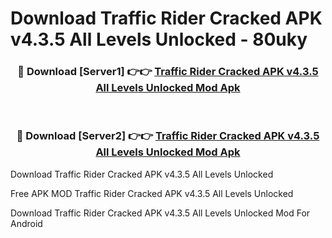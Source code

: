 # Download Traffic Rider Cracked APK v4.3.5 All Levels Unlocked - 80uky



<div align="center">
<h3>🔴 Download [Server1] 👉👉 <a href="https://momento.my/?title=Traffic_Rider_Cracked_APK_v4.3.5_All_Levels_Unlocked">Traffic Rider Cracked APK v4.3.5 All Levels Unlocked Mod Apk</a></h3><br>

<h3>🔴 Download [Server2] 👉👉 <a href="https://momento.my/?title=Traffic_Rider_Cracked_APK_v4.3.5_All_Levels_Unlocked">Traffic Rider Cracked APK v4.3.5 All Levels Unlocked Mod Apk</a></h3>
</div>



Download Traffic Rider Cracked APK v4.3.5 All Levels Unlocked 

Free APK MOD Traffic Rider Cracked APK v4.3.5 All Levels Unlocked 

Download Traffic Rider Cracked APK v4.3.5 All Levels Unlocked Mod For Android
